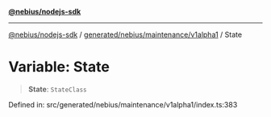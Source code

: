 [**@nebius/nodejs-sdk**](../../../../../README.md)

***

[@nebius/nodejs-sdk](../../../../../README.md) / [generated/nebius/maintenance/v1alpha1](../README.md) / State

# Variable: State

> **State**: `StateClass`

Defined in: src/generated/nebius/maintenance/v1alpha1/index.ts:383
